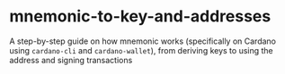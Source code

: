 # mnemonic-to-key-and-addresses
A step-by-step guide on how mnemonic works (specifically on Cardano using `cardano-cli` and `cardano-wallet`), from deriving keys to using the address and signing transactions
